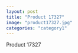 ```yaml
---
layout: post
title: "Product 17327"
image: "product17327.jpg"
categories: "category1"
---
```

Product 17327
